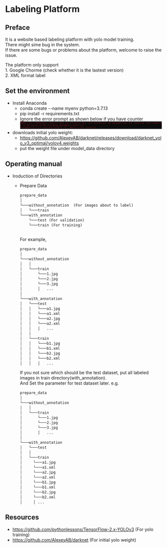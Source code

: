 # Labeling Platform

## Preface
It is a website based labeling platform with yolo model training.  
There might sime bug in the system.  
If there are some bugs or problems about the platform, welcome to raise the issue.  

The platform only support  
	1. Google Chorme (check whether it is the lastest version)  
	2. XML format label  

## Set the environment
+ Install Anaconda
	- conda create --name myenv python=3.7.13
	- pip install -r requirements.txt
	- Ignore the error prompt as shown below if you have counter
	![alt text](https://github.com/yui0303/labeling_platform/blob/main/src/version_error.jpg?raw=true)
+ downloads initial yolo weight:
	- https://github.com/AlexeyAB/darknet/releases/download/darknet_yolo_v3_optimal/yolov4.weights
	- put the weight file under model_data directory

## Operating manual
+ Iroduction of Directories
	- Prepare Data
		```
		prepare_data
		│
		└───without_annotation	(For images about to label) 
		│   └───train
		└───with_annotation
			└───test (For validation)
			└───train (For training)
			
		```
		For example, 
		```
		prepare_data
		│
		└───without_annotation
		│   │   
		│   └───train
		│   	└───1.jpg
		│   	└───2.jpg
		│   	└───3.jpg
		│		│	...
		│
		└───with_annotation  
		│	└───test
		│	│	└───a1.jpg
		│	│	└───a1.xml
		│	│	└───a2.jpg
		│	│	└───a2.xml
		│	│	│	...
		│   │
		│	└───train
		│	│	└───b1.jpg
		│	│	└───b1.xml
		│	│	└───b2.jpg
		│	│	└───b2.xml
		│	│	│	...
		```
		
		If you not sure which should be the test dataset, put all labeled images in train directory(with_annotation).  
		And Set the parameter for test dataset later.
		e.g.
		```
		prepare_data
		│
		└───without_annotation
		│   │   
		│   └───train
		│		└───1.jpg
		│		└───2.jpg
		│		└───3.jpg
		│		│	...
		│
		└───with_annotation  
		│	└───test
		│	│
		│	└───train
		│	  └───a1.jpg
		│	  └───a1.xml
		│	  └───a2.jpg
		│	  └───a2.xml
		│	  └───b1.jpg
		│	  └───b1.xml
		│	  └───b2.jpg
		│	  └───b2.xml
		│	  │	...
		```
	
## Resources
+ https://github.com/pythonlessons/TensorFlow-2.x-YOLOv3 (For yolo training)
+ https://github.com/AlexeyAB/darknet (For initial yolo weight)